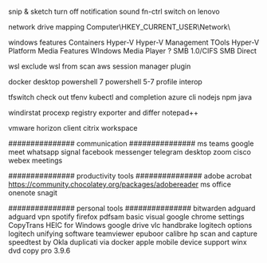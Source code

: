snip & sketch turn off notification sound
fn-ctrl switch on lenovo

network drive mapping
    Computer\HKEY_CURRENT_USER\Network\

windows features
    Containers
    Hyper-V
        Hyper-V Management TOols
        Hyper-V Platform
    Media Features
        WIndows Media Player
    ? SMB 1.0/CIFS
    SMB Direct


wsl
    exclude wsl from scan
    aws session manager plugin

docker desktop
powershell 7
powershell 5-7 profile interop

tfswitch
    check out tfenv
kubectl and completion
azure cli
nodejs
    npm
java

windirstat
procexp
registry exporter and differ
notepad++

vmware horizon client
citrix workspace

###############
communication
###############
ms teams
google meet
whatsapp
signal
facebook messenger
telegram desktop
zoom
cisco webex meetings

###############
productivity tools
###############
adobe acrobat
    https://community.chocolatey.org/packages/adobereader
ms office
onenote
snagit

###############
personal tools
###############
bitwarden
adguard
adguard vpn
spotify
firefox
pdfsam
    basic
    visual
google chrome settings
CopyTrans HEIC for Windows
google drive
vlc
handbrake
logitech options
logitech unifying software
teamviewer
epuboor
calibre
hp scan and capture
speedtest by Okla
duplicati via docker
apple mobile device support
winx dvd copy pro 3.9.6